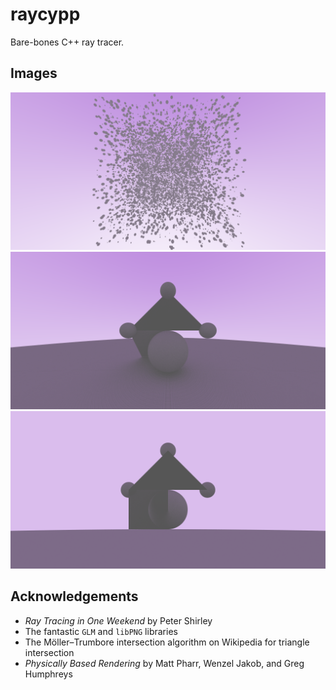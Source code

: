 # raycypp
Bare-bones C++ ray tracer.

## Images
![10,000 spheres rendering](assets/10000.png "10,009-sphere Scene Rendering")
![Perspective rendering](assets/perspective.png "Perspective Rendering of a Scene")
![Orthographic rendering](assets/orthographic.png "Orthographic Rendering of a Scene")

## Acknowledgements
- *Ray Tracing in One Weekend* by Peter Shirley
- The fantastic `GLM` and `libPNG` libraries
- The Möller–Trumbore intersection algorithm on Wikipedia for triangle
  intersection
- *Physically Based Rendering* by Matt Pharr, Wenzel Jakob, and Greg Humphreys

<!--  LocalWords:  raycypp
 -->
